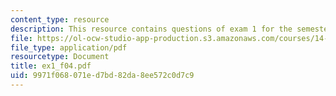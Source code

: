 ```yaml
---
content_type: resource
description: This resource contains questions of exam 1 for the semester, fall 2004.
file: https://ol-ocw-studio-app-production.s3.amazonaws.com/courses/14-30-introduction-to-statistical-method-in-economics-spring-2006/9971f068071ed7bd82da8ee572c0d7c9_ex1_f04.pdf
file_type: application/pdf
resourcetype: Document
title: ex1_f04.pdf
uid: 9971f068-071e-d7bd-82da-8ee572c0d7c9
---
```

